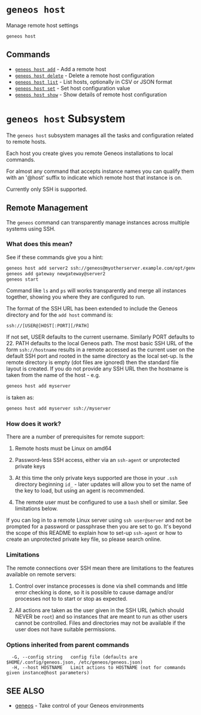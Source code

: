 # `geneos host`

Manage remote host settings

```text
geneos host
```

## Commands

* [`geneos host add`](geneos_host_add.md)	 - Add a remote host
* [`geneos host delete`](geneos_host_delete.md)	 - Delete a remote host configuration
* [`geneos host list`](geneos_host_list.md)	 - List hosts, optionally in CSV or JSON format
* [`geneos host set`](geneos_host_set.md)	 - Set host configuration value
* [`geneos host show`](geneos_host_show.md)	 - Show details of remote host configuration

# `geneos host` Subsystem

The `geneos host` subsystem manages all the tasks and configuration
related to remote hosts.

Each host you create gives you remote Geneos installations to local
commands.

For almost any command that accepts instance names you can qualify them
with an '@host' suffix to indicate which remote host that instance is
on.

Currently only SSH is supported.

## Remote Management

The `geneos` command can transparently manage instances across multiple
systems using SSH.

### What does this mean?

See if these commands give you a hint:

```bash
geneos host add server2 ssh://geneos@myotherserver.example.com/opt/geneos
geneos add gateway newgateway@server2
geneos start
```

Command like `ls` and `ps` will works transparently and merge all
instances together, showing you where they are configured to run.

The format of the SSH URL has been extended to include the Geneos
directory and for the `add host` command is:

`ssh://[USER@]HOST[:PORT][/PATH]`

If not set, USER defaults to the current username. Similarly PORT
defaults to 22. PATH defaults to the local Geneos path. The most basic
SSH URL of the form `ssh://hostname` results in a remote accessed as the
current user on the default SSH port and rooted in the same directory as
the local set-up. Is the remote directory is empty (dot files are
ignored) then the standard file layout is created. If you do not provide
any SSH URL then the hostname is taken from the name of the host - e.g.

```bash
geneos host add myserver
```

is taken as:

```bash
geneos host add myserver ssh://myserver
```

### How does it work?

There are a number of prerequisites for remote support:

1. Remote hosts must be Linux on amd64

2. Password-less SSH access, either via an `ssh-agent` or unprotected
   private keys

3. At this time the only private keys supported are those in your `.ssh`
   directory beginning `id_` - later updates will allow you to set the
   name of the key to load, but using an agent is recommended.

4. The remote user must be configured to use a `bash` shell or similar.
   See limitations below.

If you can log in to a remote Linux server using `ssh user@server` and
not be prompted for a password or passphrase then you are set to go.
It's beyond the scope of this README to explain how to set-up
`ssh-agent` or how to create an unprotected private key file, so please
search online.

### Limitations

The remote connections over SSH mean there are limitations to the
features available on remote servers:

1. Control over instance processes is done via shell commands and little
   error checking is done, so it is possible to cause damage and/or
   processes not to to start or stop as expected.

2. All actions are taken as the user given in the SSH URL (which should
   NEVER be `root`) and so instances that are meant to run as other
   users cannot be controlled. Files and directories may not be
   available if the user does not have suitable permissions.

### Options inherited from parent commands

```text
  -G, --config string   config file (defaults are $HOME/.config/geneos.json, /etc/geneos/geneos.json)
  -H, --host HOSTNAME   Limit actions to HOSTNAME (not for commands given instance@host parameters)
```

## SEE ALSO

* [geneos](geneos.md)	 - Take control of your Geneos environments
